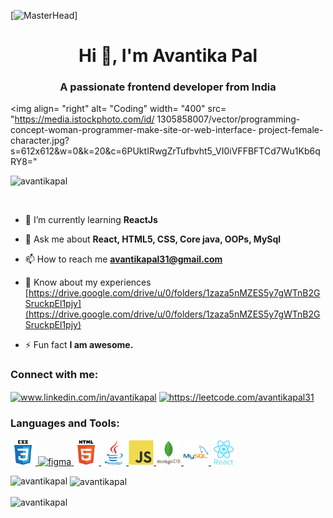 [![MasterHead](https://camo.githubusercontent.com/1cc4a09c2e1425ea8299bad1e673df6139b484072801bede9a1d098a24981328/68747470733a2f2f692e6962622e636f2f6b3234343135622f4769746875622d42616e6e65722e676966)]


<h1 align="center">Hi 👋, I'm Avantika Pal</h1>
<h3 align="center">A passionate frontend developer from India</h3>

<img align= "right" alt= "Coding" width= "400" src= "https://media.istockphoto.com/id/
1305858007/vector/programming-concept-woman-programmer-make-site-or-web-interface-
project-female-character.jpg?s=612x612&w=0&k=20&c=6PUktIRwgZrTufbvht5_VI0iVFFBFTCd7Wu1Kb6qRY8="

<p align="left"> <img src="https://komarev.com/ghpvc/?username=avantikapal&label=Profile%20views&color=0e75b6&style=flat" alt="avantikapal" /> </p>

<p align="left"> <a href="https://twitter.com/" target="blank"><img src="https://img.shields.io/twitter/follow/?logo=twitter&style=for-the-badge" alt="" /></a> </p>

- 🌱 I’m currently learning **ReactJs**

- 💬 Ask me about **React, HTML5, CSS, Core java, OOPs, MySql**

- 📫 How to reach me **avantikapal31@gmail.com**

- 📄 Know about my experiences [https://drive.google.com/drive/u/0/folders/1zaza5nMZES5y7gWTnB2GSruckpEl1pjy](https://drive.google.com/drive/u/0/folders/1zaza5nMZES5y7gWTnB2GSruckpEl1pjy)

- ⚡ Fun fact **I am awesome.**

<h3 align="left">Connect with me:</h3>
<p align="left">
<a href="https://linkedin.com/in/www.linkedin.com/in/avantikapal" target="blank"><img align="center" src="https://raw.githubusercontent.com/rahuldkjain/github-profile-readme-generator/master/src/images/icons/Social/linked-in-alt.svg" alt="www.linkedin.com/in/avantikapal" height="30" width="40" /></a>
<a href="https://www.leetcode.com/https://leetcode.com/avantikapal31" target="blank"><img align="center" src="https://raw.githubusercontent.com/rahuldkjain/github-profile-readme-generator/master/src/images/icons/Social/leet-code.svg" alt="https://leetcode.com/avantikapal31" height="30" width="40" /></a>
</p>

<h3 align="left">Languages and Tools:</h3>
<p align="left"> <a href="https://www.w3schools.com/css/" target="_blank" rel="noreferrer"> <img src="https://raw.githubusercontent.com/devicons/devicon/master/icons/css3/css3-original-wordmark.svg" alt="css3" width="40" height="40"/> </a> <a href="https://www.figma.com/" target="_blank" rel="noreferrer"> <img src="https://www.vectorlogo.zone/logos/figma/figma-icon.svg" alt="figma" width="40" height="40"/> </a> <a href="https://www.w3.org/html/" target="_blank" rel="noreferrer"> <img src="https://raw.githubusercontent.com/devicons/devicon/master/icons/html5/html5-original-wordmark.svg" alt="html5" width="40" height="40"/> </a> <a href="https://www.java.com" target="_blank" rel="noreferrer"> <img src="https://raw.githubusercontent.com/devicons/devicon/master/icons/java/java-original.svg" alt="java" width="40" height="40"/> </a> <a href="https://developer.mozilla.org/en-US/docs/Web/JavaScript" target="_blank" rel="noreferrer"> <img src="https://raw.githubusercontent.com/devicons/devicon/master/icons/javascript/javascript-original.svg" alt="javascript" width="40" height="40"/> </a> <a href="https://www.mongodb.com/" target="_blank" rel="noreferrer"> <img src="https://raw.githubusercontent.com/devicons/devicon/master/icons/mongodb/mongodb-original-wordmark.svg" alt="mongodb" width="40" height="40"/> </a> <a href="https://www.mysql.com/" target="_blank" rel="noreferrer"> <img src="https://raw.githubusercontent.com/devicons/devicon/master/icons/mysql/mysql-original-wordmark.svg" alt="mysql" width="40" height="40"/> </a> <a href="https://reactjs.org/" target="_blank" rel="noreferrer"> <img src="https://raw.githubusercontent.com/devicons/devicon/master/icons/react/react-original-wordmark.svg" alt="react" width="40" height="40"/> </a> </p>

<p><img align="left" src="https://github-readme-stats.vercel.app/api/top-langs?username=avantikapal&show_icons=true&locale=en&layout=compact" alt="avantikapal" /></p>

<p>&nbsp;<img align="center" src="https://github-readme-stats.vercel.app/api?username=avantikapal&show_icons=true&locale=en" alt="avantikapal" /></p>

<p><img align="center" src="https://github-readme-streak-stats.herokuapp.com/?user=avantikapal&" alt="avantikapal" /></p>
